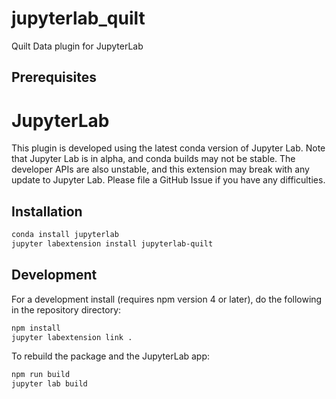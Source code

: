 # jupyterlab_quilt

Quilt Data plugin for JupyterLab

## Prerequisites

# JupyterLab
This plugin is developed using the latest conda version of Jupyter Lab. Note that Jupyter Lab is in alpha, and conda builds may not be stable. The developer APIs are also unstable, and this extension may break with any update to Jupyter Lab. Please file a GitHub Issue if you have any difficulties.

## Installation

```bash
conda install jupyterlab
jupyter labextension install jupyterlab-quilt
```

## Development

For a development install (requires npm version 4 or later), do the following in the repository directory:

```bash
npm install
jupyter labextension link .
```

To rebuild the package and the JupyterLab app:

```bash
npm run build
jupyter lab build
```

